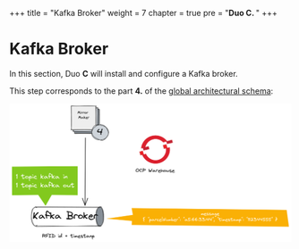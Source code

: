 +++
title = "Kafka Broker"
weight = 7
chapter = true
pre = "<b>Duo C. </b>"
+++

# Kafka Broker

In this section, Duo **C** will install and configure a Kafka broker.

This step corresponds to the part **4.** of the [global architectural schema](https://rhte-2023-edge-lab.github.io/use-case/architecture/#data-flow):


![Zoom Kafka](/images/schema-zoom-kafka.png)